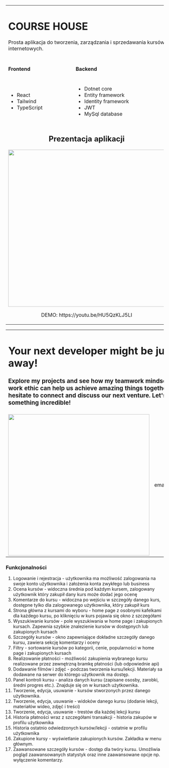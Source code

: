 <table border="0">
  <tr>
    <td colspan="2">
      <h1>COURSE HOUSE</h1>
      <p>
        Prosta aplikacja do tworzenia, zarządzania i sprzedawania kursów
        internetowych.
      </p>
    </td>
  </tr>
  <tr>
    <td>
      <h4>Frontend</h4>
    </td>
    <td>
      <h4>Backend</h4>
    </td>
  </tr>
  <tr>
    <td>
      <ul>
        <li>React</li>
        <li>Tailwind</li>
        <li>TypeScript</li>
      </ul>
    </td>
    <td>
      <ul>
        <li>Dotnet core</li>
        <li>Entity framework</li>
        <li>Identity framework</li>
        <li>JWT</li>
        <li>MySql database</li>
      </ul>
    </td>
  </tr>
  <tr>
    <td colspan="2" align="center">
      <h2>Prezentacja aplikacji</h2>
      <a href="https://youtu.be/HU5QzKLJ5LI" target="_blank">
        <img
          width="500"
          src="https://github.com/emek-k/Projekt-dotnet/assets/48961771/591908ef-ecfb-4855-9015-f9bb8308fb4c"
        />
      </a>
      <p>DEMO: https://youtu.be/HU5QzKLJ5LI</p>
    </td>
  </tr>
</table>


<table border="0">
  <tr>
    <td colspan="6" align="left">
      <h1>Your next developer might be just a click away!</h1>
      <h3>
        Explore my projects and see how my teamwork mindset and relentless work
        ethic can help us achieve amazing things together! Don't hesitate to
        connect and discuss our next venture. Let's build something incredible!
      </h3>
    </td>
  </tr>
  <tr>
    <td rowspan="3" colspan="4" align="center">
      <img
        src="https://i.pinimg.com/originals/79/9e/0d/799e0d7779f6ea6c3a89885ff60c55af.gif"
        width="450"
      />
    </td>
    <td colspan="2" align="center">
      <a href="https://github.com/emek-k" target="_blank">
        <img
          src="https://github.com/emek-k/emek-k/assets/48961771/2fb23012-abfb-4af0-8113-b429638687d5"
          width="100"
        />
      </a>
    </td>
  </tr>
  <tr>
    <td colspan="2" align="center"><p>emakorycki@gmail.com</p></td>
  </tr>
  <tr>
    <td colspan="2" align="center">
      <a
        href="https://www.linkedin.com/in/emanuel-korycki-742321252/"
        target="_blank"
      >
        <img
          src="https://github.com/emek-k/emek-k/assets/48961771/5444b59d-ac21-4497-82d9-387e8d6a5862"
          width="100"
        />
      </a>
    </td>
  </tr>
</table>

### Funkcjonalności 
1. Logowanie i rejestracja - użytkownika ma możliwość zalogowania na swoje konto użytkownika i założenia konta zwykłego lub business
2. Ocena kursów - widoczna średnia pod każdym kursem, zalogowany użytkownik który zakupił dany kurs może dodać jego ocenę
3. Komentarze do kursu - widoczna po wejściu w szczegóły danego kurs, dostępne tylko dla zalogowanego użytkownika, który zakupił kurs 
4. Strona główna z kursami do wyboru - home page z osobnymi kafelkami dla każdego kursu, po kliknięciu w kurs pojawia się okno z szczegółami 
5. Wyszukiwanie kursów - pole wyszukiwania w home page i zakupionych kursach. Zapewnia szybkie znalezienie kursów w dostępnych lub zakupionych kursach
6. Szczegóły kursów - okno zapewniające dokładne szczegóły danego kursu, zawiera sekcję komentarzy i oceny
7. Filtry - sortowanie kursów po kategorii, cenie, popularności w home page i zakupionych kursach
8. Realizowanie płatności - możliwość zakupienia wybranego kursu realizowane przez zewnętrzną bramkę płatności (lub odpowiednie api)
9. Dodawanie filmów i zdjęć - podczas tworzenia kursu/lekcji. Materiały sa dodawane na serwer do którego użytkownik ma dostęp.
10. Panel kontroli kursu - analiza danych kursu (zapisane ososby, zarobki, średni progres etc.). Znajduje się on w kursach użytkownika.
11. Tworzenie, edycja, usuwanie - kursów stworzonych przez danego użytkownika.
12. Tworzenie, edycja, usuwanie - widoków danego kursu (dodanie lekcji, materiałów wideo, zdjęć i treści)
13. Tworzenie, edycja, usuwanie - trestów dla każdej lekcji kursu
14. Historia płatności wraz z szczegółami transakcji - historia zakupów w profilu użytkownika 
15. Historia ostatnio odwiedzonych kursów/lekcji - ostatnie w profilu użytkownika
16. Zakupione kursy - wyświetlanie zakupionych kursów. Zakładka w menu głównym.
17. Zaawansowane szczegóły kursów - dostęp dla twóry kursu. Umożliwia pogląd zaawansowanych statystyk oraz inne zaawansowane opcje np. wyłączenie komentarzy.

